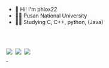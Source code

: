- 🤗 Hi! I'm phlox22
- 👨‍🏫 Pusan National University
- 👩‍💻 Studying C, C++, python, (Java)

<br><br>
<div align="left">
  <img src="https://img.shields.io/badge/c++-007ACC.svg?style=for-the-badge&logo=cplusplus&logoColor=white" />&nbsp
  <img src="https://img.shields.io/badge/c-FF4154?style=for-the-badge&logo=c&logoColor=white" />&nbsp
  <img src="https://img.shields.io/badge/python-7ccf2f?style=for-the-badge&logo=python&logoColor=white" />&nbsp
</div>
<div align="left">
  <a href="phlox22@gmail.com">
    <imgsrc="https://img.shields.io/badge/phlox22@gmail.com-D14836?style=for-the-badge&logo=gmail&logoColor=white"/>&nbsp
  </a>
</div>

